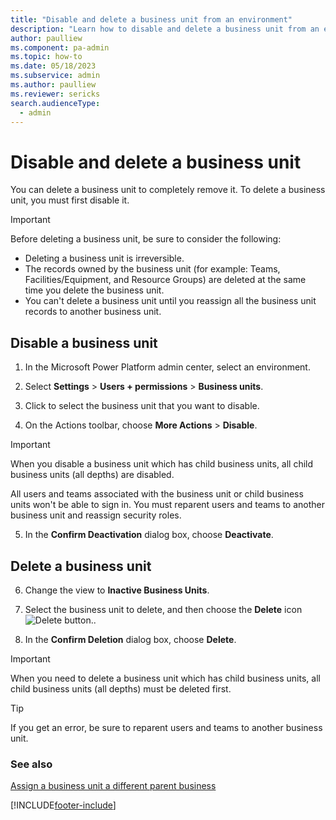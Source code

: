 ```yaml
---
title: "Disable and delete a business unit from an environment"
description: "Learn how to disable and delete a business unit from an environment. Learn about the considerations before taking this irreversible action."
author: paulliew
ms.component: pa-admin
ms.topic: how-to
ms.date: 05/18/2023
ms.subservice: admin
ms.author: paulliew
ms.reviewer: sericks
search.audienceType: 
  - admin
---
```


# Disable and delete a business unit

You can delete a business unit to completely remove it. To delete a business unit, you must first disable it.
  
> [!IMPORTANT]
>  Before deleting a business unit, be sure to consider the following:  
>   
> -   Deleting a business unit is irreversible.  
> -   The records owned by the business unit (for example: Teams, Facilities/Equipment, and Resource Groups) are deleted at the same time you delete the business unit.  
> -   You can't delete a business unit until you reassign all the business unit records to another business unit.  

## Disable a business unit

1. In the Microsoft Power Platform admin center, select an environment. 

2. Select **Settings** > **Users + permissions** > **Business units**.  
  
3. Click to select the business unit that you want to disable.  
  
4. On the Actions toolbar, choose **More Actions** > **Disable**.  
  
> [!IMPORTANT]
> When you disable a business unit which has child business units, all child business units (all depths) are disabled.
> 
> All users and teams associated with the business unit or child business units won't be able to sign in. You must reparent users and teams to another business unit and reassign security roles.

5. In the **Confirm Deactivation** dialog box, choose **Deactivate**.  

## Delete a business unit

6. Change the view to **Inactive Business Units**.

7. Select the business unit to delete, and then choose the **Delete** icon ![Delete button.](../admin/media/delete.png "Delete button").  
  
8. In the **Confirm Deletion** dialog box, choose **Delete**.  
  
> [!IMPORTANT]
> When you need to delete a business unit which has child business units, all child business units (all depths) must be deleted first.

> [!TIP]
> If you get an error, be sure to reparent users and teams to another business unit.

### See also  
 [Assign a business unit a different parent business](../admin/assign-business-unit-different-parent.md)


[!INCLUDE[footer-include](../includes/footer-banner.md)]
